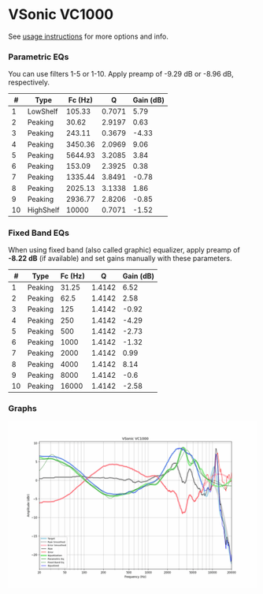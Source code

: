 # VSonic VC1000
See [usage instructions](https://github.com/jaakkopasanen/AutoEq#usage) for more options and info.

### Parametric EQs
You can use filters 1-5 or 1-10. Apply preamp of -9.29 dB or -8.96 dB, respectively.

|   # | Type      |   Fc (Hz) |      Q |   Gain (dB) |
|-----|-----------|-----------|--------|-------------|
|   1 | LowShelf  |    105.33 | 0.7071 |        5.79 |
|   2 | Peaking   |     30.62 | 2.9197 |        0.63 |
|   3 | Peaking   |    243.11 | 0.3679 |       -4.33 |
|   4 | Peaking   |   3450.36 | 2.0969 |        9.06 |
|   5 | Peaking   |   5644.93 | 3.2085 |        3.84 |
|   6 | Peaking   |    153.09 | 2.3925 |        0.38 |
|   7 | Peaking   |   1335.44 | 3.8491 |       -0.78 |
|   8 | Peaking   |   2025.13 | 3.1338 |        1.86 |
|   9 | Peaking   |   2936.77 | 2.8206 |       -0.85 |
|  10 | HighShelf |  10000    | 0.7071 |       -1.52 |

### Fixed Band EQs
When using fixed band (also called graphic) equalizer, apply preamp of **-8.22 dB** (if available) and set gains manually with these parameters.

|   # | Type    |   Fc (Hz) |      Q |   Gain (dB) |
|-----|---------|-----------|--------|-------------|
|   1 | Peaking |     31.25 | 1.4142 |        6.52 |
|   2 | Peaking |     62.5  | 1.4142 |        2.58 |
|   3 | Peaking |    125    | 1.4142 |       -0.92 |
|   4 | Peaking |    250    | 1.4142 |       -4.29 |
|   5 | Peaking |    500    | 1.4142 |       -2.73 |
|   6 | Peaking |   1000    | 1.4142 |       -1.32 |
|   7 | Peaking |   2000    | 1.4142 |        0.99 |
|   8 | Peaking |   4000    | 1.4142 |        8.14 |
|   9 | Peaking |   8000    | 1.4142 |       -0.6  |
|  10 | Peaking |  16000    | 1.4142 |       -2.58 |

### Graphs
![](./VSonic%20VC1000.png)
